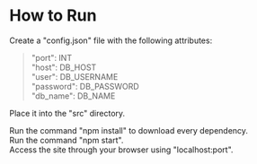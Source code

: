 # How to Run
Create a "config.json" file with the following attributes:
 > "port": INT \
 > "host": DB_HOST \
 > "user": DB_USERNAME \
 > "password": DB_PASSWORD \
 > "db_name": DB_NAME

Place it into the "src" directory.

Run the command "npm install" to download every dependency.\
Run the command "npm start". \
Access the site through your browser using "localhost:port".